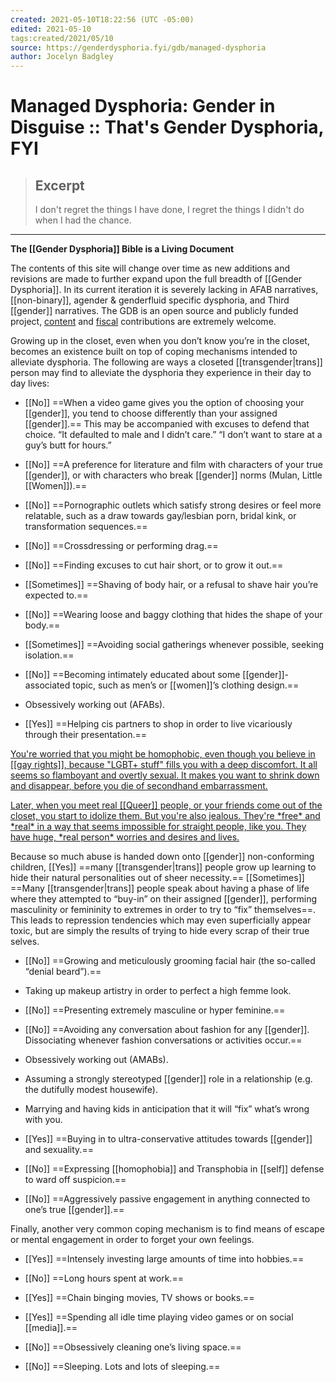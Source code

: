 ```yaml
---
created: 2021-05-10T18:22:56 (UTC -05:00)
edited: 2021-05-10
tags:created/2021/05/10
source: https://genderdysphoria.fyi/gdb/managed-dysphoria
author: Jocelyn Badgley
---
```


# Managed Dysphoria: Gender in Disguise :: That's Gender Dysphoria, FYI

> ## Excerpt
> I don't regret the things I have done, I regret the things I didn't do when I had the chance.

---
**The [[Gender Dysphoria]] Bible is a Living Document**

The contents of this site will change over time as new additions and revisions are made to further expand upon the full breadth of [[Gender Dysphoria]]. In its current iteration it is severely lacking in AFAB narratives, [[non-binary]], agender & genderfluid specific dysphoria, and Third [[gender]] narratives. The GDB is an open source and publicly funded project, [content](https://github.com/GenderDysphoria/GenderDysphoria.fyi) and [fiscal](https://patreon.com/curvyandtrans) contributions are extremely welcome.

Growing up in the closet, even when you don’t know you’re in the closet, becomes an existence built on top of coping mechanisms intended to alleviate dysphoria. The following are ways a closeted [[transgender|trans]] person may find to alleviate the dysphoria they experience in their day to day lives:

-   [[No]] ==When a video game gives you the option of choosing your [[gender]], you tend to choose differently than your assigned [[gender]].== This may be accompanied with excuses to defend that choice. “It defaulted to male and I didn’t care.” “I don’t want to stare at a guy’s butt for hours.”

-   [[No]] ==A preference for literature and film with characters of your true [[gender]], or with characters who break [[gender]] norms (Mulan, Little [[Women]]).==

-   [[No]] ==Pornographic outlets which satisfy strong desires or feel more relatable, such as a draw towards gay/lesbian porn, bridal kink, or transformation sequences.==

-   [[No]] ==Crossdressing or performing drag.==

-   [[No]] ==Finding excuses to cut hair short, or to grow it out.==

-   [[Sometimes]] ==Shaving of body hair, or a refusal to shave hair you’re expected to.==

-   [[No]] ==Wearing loose and baggy clothing that hides the shape of your body.==

-   [[Sometimes]] ==Avoiding social gatherings whenever possible, seeking isolation.==

-   [[No]] ==Becoming intimately educated about some [[gender]]-associated topic, such as men’s or [[women]]’s clothing design.==

-   Obsessively working out (AFABs).

-   [[Yes]] ==Helping cis partners to shop in order to live vicariously through their presentation.==


[You're worried that you might be homophobic, even though you believe in [[gay rights]], because "LGBT+ stuff" fills you with a deep discomfort. It all seems so flamboyant and overtly sexual. It makes you want to shrink down and disappear, before you die of secondhand embarrassment.
](https://twitter.com/NightlingBug/status/1215746083487461379)

[Later, when you meet real [[Queer]] people, or your friends come out of the closet, you start to idolize them. But you're also jealous. They're \*free\* and \*real\* in a way that seems impossible for straight people, like you. They have huge, \*real person\* worries and desires and lives.
](https://twitter.com/NightlingBug/status/1215749725456125952)

Because so much abuse is handed down onto [[gender]] non-conforming children, [[Yes]] ==many [[transgender|trans]] people grow up learning to hide their natural personalities out of sheer necessity.== [[Sometimes]] ==Many [[transgender|trans]] people speak about having a phase of life where they attempted to “buy-in” on their assigned [[gender]], performing masculinity or femininity to extremes in order to try to “fix” themselves==. This leads to repression tendencies which may even superficially appear toxic, but are simply the results of trying to hide every scrap of their true selves.

-   [[No]] ==Growing and meticulously grooming facial hair (the so-called “denial beard”).==

-   Taking up makeup artistry in order to perfect a high femme look.

-   [[No]] ==Presenting extremely masculine or hyper feminine.==

-   [[No]] ==Avoiding any conversation about fashion for any [[gender]]. Dissociating whenever fashion conversations or activities occur.==

-   Obsessively working out (AMABs).

-   Assuming a strongly stereotyped [[gender]] role in a relationship (e.g. the dutifully modest housewife).

-   Marrying and having kids in anticipation that it will “fix” what’s wrong with you.

-   [[Yes]] ==Buying in to ultra-conservative attitudes towards [[gender]] and sexuality.==

-   [[No]] ==Expressing [[homophobia]] and Transphobia in [[self]] defense to ward off suspicion.==

-   [[No]] ==Aggressively passive engagement in anything connected to one’s true [[gender]].==


Finally, another very common coping mechanism is to find means of escape or mental engagement in order to forget your own feelings.

-   [[Yes]] ==Intensely investing large amounts of time into hobbies.==

-   [[No]] ==Long hours spent at work.==

-   [[Yes]] ==Chain binging movies, TV shows or books.==

-   [[Yes]] ==Spending all idle time playing video games or on social [[media]].==

-   [[No]] ==Obsessively cleaning one’s living space.==

-   [[No]] ==Sleeping. Lots and lots of sleeping.==
